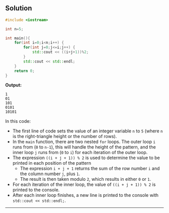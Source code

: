 ## Solution

```cpp
#include <iostream>

int n=5;

int main(){
	for(int i=0;i<n;i++) {
		for(int j=0;j<=i;j++) {
			std::cout << ((i+j+1))%2;
		}
		std::cout << std::endl;
	}
	return 0;
}
```

**Output:**

```
1
01
101
0101
10101
```

In this code:

- The first line of code sets the value of an integer variable `n` to `5` (where `n` is the right-triangle height or the number of rows).
- In the `main` function, there are two nested `for` loops. The outer loop `i` runs from (`0` to `n-1`), this will handle the height of the pattern, and the inner loop `j` runs from (`0` to `i`) for each iteration of the outer loop.
- The expression `((i + j + 1)) % 2` is used to determine the value to be printed in each position of the pattern
	- The expression `i + j + 1` returns the sum of the row number `i` and the column number `j`, plus `1`.
	- The result is then taken modulo `2`, which results in either `0` or `1`.
- For each iteration of the inner loop, the value of `((i + j + 1)) % 2` is printed to the console.
- After each inner loop finishes, a new line is printed to the console with `std::cout << std::endl;`.

---